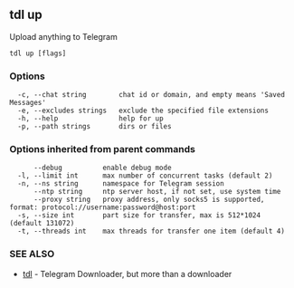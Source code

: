## tdl up

Upload anything to Telegram

```
tdl up [flags]
```

### Options

```
  -c, --chat string        chat id or domain, and empty means 'Saved Messages'
  -e, --excludes strings   exclude the specified file extensions
  -h, --help               help for up
  -p, --path strings       dirs or files
```

### Options inherited from parent commands

```
      --debug          enable debug mode
  -l, --limit int      max number of concurrent tasks (default 2)
  -n, --ns string      namespace for Telegram session
      --ntp string     ntp server host, if not set, use system time
      --proxy string   proxy address, only socks5 is supported, format: protocol://username:password@host:port
  -s, --size int       part size for transfer, max is 512*1024 (default 131072)
  -t, --threads int    max threads for transfer one item (default 4)
```

### SEE ALSO

* [tdl](tdl.md)	 - Telegram Downloader, but more than a downloader

